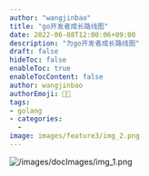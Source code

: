 ```yaml
---
author: "wangjinbao"
title: "go开发者成长路线图"
date: 2022-06-08T12:00:06+09:00
description: "为go开发者成长路线图"
draft: false
hideToc: false
enableToc: true
enableTocContent: false
author: wangjinbao
authorEmoji: 👨‍🎓
tags: 
- golang
- categories:
  -
image: images/feature3/img_2.png
---
```


![/images/docImages/img_1.png](/images/docImages/img_1.png)